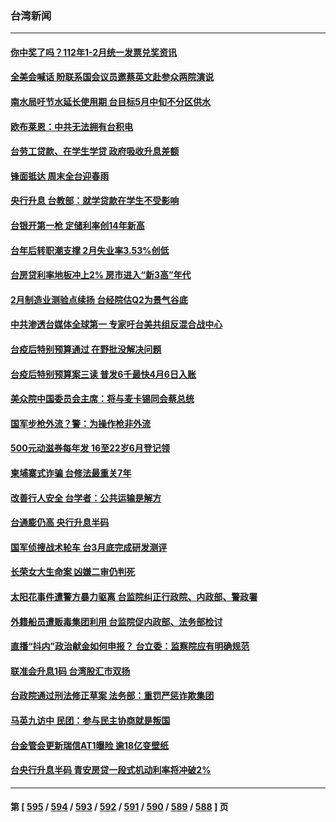 ### 台湾新闻
---
#### [你中奖了吗？112年1-2月统一发票兑奖资讯](../../pages/ncid1349361/n13958138.md) 
#### [全美会喊话 盼联系国会议员邀蔡英文赴参众两院演说](../../pages/ncid1349361/n13957604.md) 
#### [南水局吁节水延长使用期 台目标5月中旬不分区供水](../../pages/ncid1349361/n13957753.md) 
#### [欧布莱恩：中共无法拥有台积电](../../pages/ncid1349361/n13957602.md) 
#### [台劳工贷款、在学生学贷 政府吸收升息差额](../../pages/ncid1349361/n13957757.md) 
#### [锋面抵达 周末全台迎春雨](../../pages/ncid1349361/n13957758.md) 
#### [央行升息 台教部：就学贷款在学生不受影响](../../pages/ncid1349361/n13957759.md) 
#### [台银开第一枪 定储利率创14年新高](../../pages/ncid1349361/n13957725.md) 
#### [台年后转职潮支撑 2月失业率3.53%创低](../../pages/ncid1349361/n13957726.md) 
#### [台房贷利率地板冲上2% 房市进入“新3高”年代](../../pages/ncid1349361/n13957728.md) 
#### [2月制造业测验点续扬 台经院估Q2为景气谷底](../../pages/ncid1349361/n13957730.md) 
#### [中共渗透台媒体全球第一 专家吁台美共组反混合战中心](../../pages/ncid1349361/n13957732.md) 
#### [台疫后特别预算通过 在野批没解决问题](../../pages/ncid1349361/n13957712.md) 
#### [台疫后特别预算案三读 普发6千最快4月6日入账](../../pages/ncid1349361/n13957710.md) 
#### [美众院中国委员会主席：将与麦卡锡同会蔡总统](../../pages/ncid1349361/n13957580.md) 
#### [国军步枪外流？警：为操作枪非外流](../../pages/ncid1349361/n13956903.md) 
#### [500元动滋券每年发 16至22岁6月登记领](../../pages/ncid1349361/n13956935.md) 
#### [柬埔寨式诈骗 台修法最重关7年](../../pages/ncid1349361/n13956895.md) 
#### [改善行人安全 台学者：公共运输是解方](../../pages/ncid1349361/n13956896.md) 
#### [台通膨仍高 央行升息半码](../../pages/ncid1349361/n13956892.md) 
#### [国军侦搜战术轮车 台3月底完成研发测评](../../pages/ncid1349361/n13956898.md) 
#### [长荣女大生命案 凶嫌二审仍判死](../../pages/ncid1349361/n13956900.md) 
#### [太阳花事件遭警方暴力驱离 台监院纠正行政院、内政部、警政署](../../pages/ncid1349361/n13956907.md) 
#### [外籍船员遭贩毒集团利用 台监院促内政部、法务部检讨](../../pages/ncid1349361/n13956912.md) 
#### [直播“抖内”政治献金如何申报？ 台立委：监察院应有明确规范](../../pages/ncid1349361/n13956909.md) 
#### [联准会升息1码 台湾股汇市双扬](../../pages/ncid1349361/n13956849.md) 
#### [台政院通过刑法修正草案 法务部：重罚严惩诈欺集团](../../pages/ncid1349361/n13956853.md) 
#### [马英九访中 民团：参与民主协商就是叛国](../../pages/ncid1349361/n13956809.md) 
#### [台金管会更新瑞信AT1曝险 逾18亿变壁纸](../../pages/ncid1349361/n13956832.md) 
#### [台央行升息半码 青安房贷一段式机动利率将冲破2%](../../pages/ncid1349361/n13956830.md) 

---
#### 第 [ [595](./595.md) / [594](./594.md) / [593](./593.md) / [592](./592.md) / [591](./591.md) / [590](./590.md) / [589](./589.md) / [588](./588.md) ] 页

